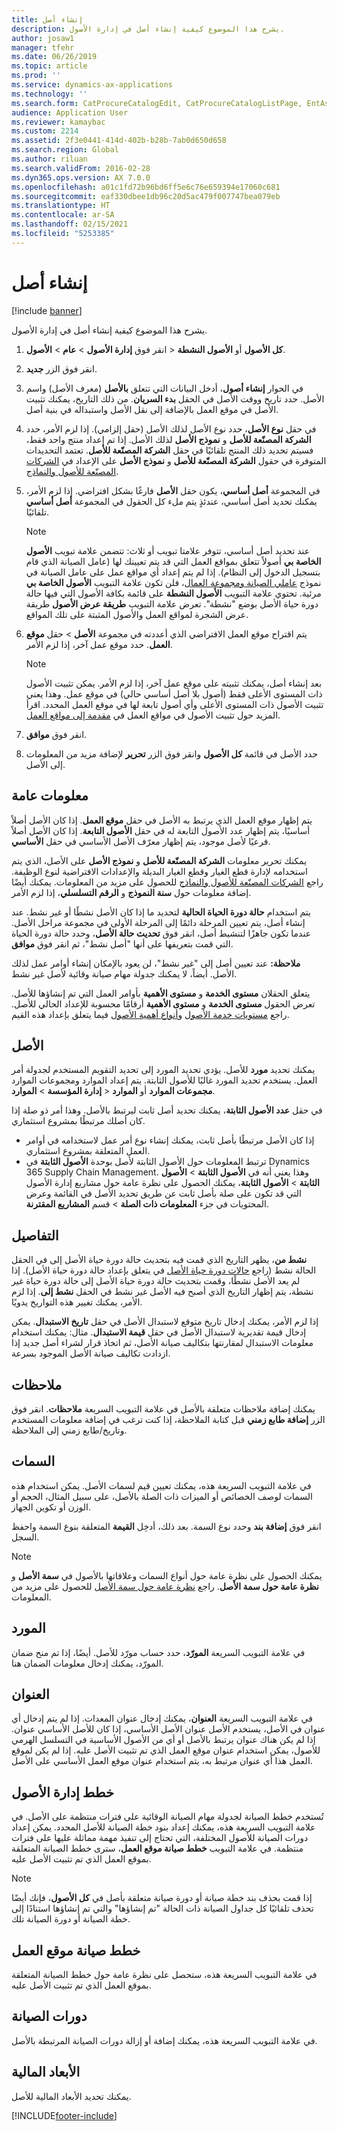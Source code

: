```yaml
---
title: إنشاء أصل
description: يشرح هذا الموضوع كيفية إنشاء أصل في إدارة الأصول.
author: josaw1
manager: tfehr
ms.date: 06/26/2019
ms.topic: article
ms.prod: ''
ms.service: dynamics-ax-applications
ms.technology: ''
ms.search.form: CatProcureCatalogEdit, CatProcureCatalogListPage, EntAssetObjectTableCopyStructure, EntAssetObjectTableCreate
audience: Application User
ms.reviewer: kamaybac
ms.custom: 2214
ms.assetid: 2f3e0441-414d-402b-b28b-7ab0d650d658
ms.search.region: Global
ms.author: riluan
ms.search.validFrom: 2016-02-28
ms.dyn365.ops.version: AX 7.0.0
ms.openlocfilehash: a01c1fd72b96bd6ff5e6c76e659394e17060c681
ms.sourcegitcommit: eaf330dbee1db96c20d5ac479f007747bea079eb
ms.translationtype: HT
ms.contentlocale: ar-SA
ms.lasthandoff: 02/15/2021
ms.locfileid: "5253385"
---
```

# <a name="create-an-asset"></a>إنشاء أصل

[!include [banner](../../includes/banner.md)]

 

يشرح هذا الموضوع كيفية إنشاء أصل في إدارة الأصول.

1. انقر فوق **إدارة الأصول** > **عام** > **الأصول‏‎** > **كل الأصول‬** أو **الأصول النشطة**.
2. انقر فوق الزر **جديد**.
3. في الحوار **إنشاء أصول**، أدخل البيانات التي تتعلق **بالأصل** (معرف الأصل) واسم الأصل. حدد تاريخ ووقت الأصل في الحقل **بدء السريان**. من ذلك التاريخ، يمكنك تثبيت الأصل في موقع العمل بالإضافة إلى نقل الأصل واستبداله في بنية أصل.
4. في حقل **نوع الأصل**، حدد نوع الأصل لذلك الأصل (حقل إلزامي). إذا لزم الأمر، حدد **الشركة المصنّعة للأصل** و **نموذج الأصل** لذلك الأصل. إذا تم إعداد منتج واحد فقط، فسيتم تحديد ذلك المنتج تلقائيًا في حقل **الشركة المصنّعة للأصل**. تعتمد التحديدات المتوفرة في حقول **الشركة المصنّعة للأصل** و **نموذج الأصل** على الإعداد في [الشركات المصنّعة للأصول والنماذج](../setup-for-objects/product-and-model.md).
5. في المجموعة **أصل أساسي**، يكون حقل **الأصل** فارغًا بشكل افتراضي. إذا لزم الأمر، يمكنك تحديد أصل أساسي، عندئذٍ يتم ملء كل الحقول في المجموعة **أصل أساسي** تلقائيًا.
    >[!NOTE]  
    >عند تحديد أصل أساسي، تتوفر علامتا تبويب أو ثلاث: تتضمن علامة تبويب **الأصول الخاصة بي** أصولاً تتعلق بمواقع العمل التي قد يتم تعيينك لها (عامل الصيانة الذي قام بتسجيل الدخول إلى النظام). إذا لم يتم إعداد أي مواقع عمل على عامل الصيانة في نموذج [عاملي الصيانة ومجموعة العمال](../setup-for-objects/workers-and-worker-groups.md)، فلن تكون علامة التبويب **الأصول الخاصة بي** مرئية. تحتوي علامة التبويب **الأصول النشطة** على قائمة بكافة الأصول التي فيها حالة دورة حياة الأصل بوضع "نشطة". تعرض علامة التبويب **طريقة عرض الأصول** طريقة عرض الشجرة لمواقع العمل والأصول المثبتة على تلك المواقع.

6. يتم اقتراح موقع العمل الافتراضي الذي أعددته في مجموعة **الأصل** > حقل **موقع العمل**. حدد موقع عمل آخر، إذا لزم الأمر.

    >[!NOTE]
    >بعد إنشاء أصل، يمكنك تثبيته على موقع عمل آخر، إذا لزم الأمر. يمكن تثبيت الأصول ذات المستوى الأعلى فقط (أصول بلا أصل أساسي حالي) في موقع عمل. وهذا يعني تثبيت الأصول ذات المستوى الأعلى وأي أصول تابعة لها في موقع العمل المحدد. اقرأ المزيد حول تثبيت الأصول في مواقع العمل في [مقدمة إلى مواقع العمل](../functional-locations/introduction-to-functional-locations.md).

7. انقر فوق **موافق**.
8. حدد الأصل في قائمة **كل الأصول** وانقر فوق الزر **تحرير** لإضافة مزيد من المعلومات إلى الأصل.

## <a name="general-information"></a>معلومات عامة

يتم إظهار موقع العمل الذي يرتبط به الأصل في حقل **موقع العمل**. إذا كان الأصل أصلاً أساسيًا، يتم إظهار عدد الأصول التابعة له في حقل **الأصول التابعة**. إذا كان الأصل أصلاً فرعيًا لأصل موجود، يتم إظهار معرّف الأصل الأساسي في حقل **الأساسي**.

يمكنك تحرير معلومات **الشركة المصنّعة للأصل** و **نموذج الأصل** على الأصل، الذي يتم استخدامه لإدارة قطع الغيار وقطع الغيار البديلة والإعدادات الافتراضية لنوع الوظيفة. راجع [الشركات المصنّعة للأصول والنماذج](../setup-for-objects/product-and-model.md) للحصول على مزيد من المعلومات. يمكنك أيضًا إضافة معلومات حول **سنة النموذج** و **الرقم التسلسلي**، إذا لزم الأمر.

يتم استخدام **حالة دورة الحياة الحالية** لتحديد ما إذا كان الأصل نشطًا أو غير نشط. عند إنشاء أصل، يتم تعيين المرحلة دائمًا إلى المرحلة الأولى في مجموعة مراحل الأصل. عندما تكون جاهزًا لتنشيط أصل، انقر فوق **تحديث حالة الأصل**، وحدد حالة دورة الحياة التي قمت بتعريفها على أنها "أصل نشط"، ثم انقر فوق **موافق**.

**ملاحظة:** عند تعيين أصل إلى "غير نشط"، لن يعود بالإمكان إنشاء أوامر عمل لذلك الأصل. أيضاً، لا يمكنك جدولة مهام صيانة وقائية لأصل غير نشط.

يتعلق الحقلان **مستوى الخدمة** و **مستوى الأهمية** بأوامر العمل التي تم إنشاؤها للأصل. تعرض الحقول **مستوى الخدمة** و **مستوى الأهمية** أرقامًا محسوبة للإعداد الحالي للأصل. راجع [مستويات خدمة الأصول](../setup-for-objects/object-priorities.md) و[أنواع أهمية الأصول](../setup-for-objects/object-criticalities.md) فيما يتعلق بإعداد هذه القيم.

## <a name="asset"></a>الأصل

يمكنك تحديد **مورد** للأصل. يؤدي تحديد المورد إلى تحديد التقويم المستخدم لجدولة أمر العمل. يستخدم تحديد المورد غالبًا للأصول الثابتة. يتم إعداد الموارد ومجموعات الموارد **إدارة المؤسسة** > **الموارد‏‎** > **مجموعات الموارد** أو **الموارد‏‎**.

في حقل **عدد الأصول الثابتة**، يمكنك تحديد أصل ثابت ليرتبط بالأصل. وهذا أمر ذو صلة إذا كان أصلك مرتبطًا بمشروع استثماري.

- إذا كان الأصل مرتبطًا بأصل ثابت، يمكنك إنشاء نوع أمر عمل لاستخدامه في أوامر العمل المتعلقة بمشروع استثماري. 
- ترتبط المعلومات حول الأصول الثابتة لأصل بوحدة **الأصول الثابتة** في Dynamics 365 Supply Chain Management. وهذا يعني أنه في **الأصول الثابتة** > **الأصول الثابتة** > **الأصول الثابتة**، يمكنك الحصول على نظرة عامة حول مشاريع إدارة الأصول التي قد تكون على صلة بأصل ثابت عن طريق تحديد الأصل في القائمة وعرض المحتويات في جزء **المعلومات ذات الصلة** > قسم **المشاريع المقترنة**.


## <a name="details"></a>التفاصيل

في الحقل‏‎ **نشط من**، يظهر التاريخ الذي قمت فيه بتحديث حالة دورة حياة الأصل إلى الحالة نشط (راجع [حالات دورة حياة الأصل](../setup-for-objects/object-stages.md) في يتعلق بإعداد حالة دورة حياة الأصل). إذا لم يعد الأصل نشطًا، وقمت بتحديث حالة دورة حياة الأصل إلى حالة دورة حياة غير نشطة، يتم إظهار التاريخ الذي أصبح فيه الأصل غير نشط في الحقل **نشط إلى**. إذا لزم الأمر، يمكنك تغيير هذه التواريخ يدويًا.

إذا لزم الأمر، يمكنك إدخال تاريخ متوقع لاستبدال الأصل في حقل **تاريخ الاستبدال**. يمكن إدخال قيمة تقديرية لاستبدال الأصل في حقل **قيمة الاستبدال**. مثال: يمكنك استخدام معلومات الاستبدال لمقارنتها بتكاليف صيانة الأصل، ثم اتخاذ قرار لشراء أصل جديد إذا ازدادت تكاليف صيانة الأصل الموجود بسرعة.

## <a name="notes"></a>ملاحظات

يمكنك إضافة ملاحظات متعلقة بالأصل في علامة التبويب السريعة **ملاحظات**. انقر فوق الزر **إضافة طابع زمني** قبل كتابة الملاحظة، إذا كنت ترغب في إضافة معلومات المستخدم وتاريخ/طابع زمني إلى الملاحظة.

## <a name="attributes"></a>السمات

في علامة التبويب السريعة هذه، يمكنك تعيين قيم لسمات الأصل. يمكن استخدام هذه السمات لوصف الخصائص أو الميزات ذات الصلة بالأصل، على سبيل المثال، الحجم أو الوزن أو تكوين الجهاز.

انقر فوق **إضافة بند** وحدد نوع السمة. بعد ذلك، أدخِل **القيمة** المتعلقة بنوع السمة واحفظ السجل.

>[!NOTE] 
>يمكنك الحصول على نظرة عامة حول أنواع السمات وعلاقاتها بالأصول في **سمة الأصل** و **نظرة عامة حول سمة الأصل**. راجع [نظرة عامة حول سمة الأصل](../objects/object-specification-overview.md) للحصول على مزيد من المعلومات.

## <a name="vendor"></a>المورد

في علامة التبويب السريعة **المورّد**، حدد حساب مورّد للأصل. أيضًا، إذا تم منح ضمان المورّد، يمكنك إدخال معلومات الضمان هنا.

## <a name="address"></a>العنوان

في علامة التبويب السريعة **العنوان**، يمكنك إدخال عنوان المعدات. إذا لم يتم إدخال أي عنوان في الأصل، يستخدم الأصل عنوان الأصل الأساسي، إذا كان للأصل الأساسي عنوان. إذا لم يكن هناك عنوان يرتبط بالأصل أو أي من الأصول الأساسية في التسلسل الهرمي للأصول، يمكن استخدام عنوان موقع العمل الذي تم تثبيت الأصل عليه. إذا لم يكن لموقع العمل هذا أي عنوان مرتبط به، يتم استخدام عنوان موقع العمل الأساسي على الأصل.

## <a name="asset-management-plans"></a>خطط إدارة الأصول

تُستخدم خطط الصيانة لجدولة مهام الصيانة الوقائية على فترات منتظمة على الأصل. في علامة التبويب السريعة هذه، يمكنك إعداد بنود خطة الصيانة للأصل المحدد. يمكن إعداد دورات الصيانة للأصول المختلفة، التي تحتاج إلى تنفيذ مهمة مماثلة عليها على فترات منتظمة. في علامة التبويب **خطط صيانة موقع العمل**، سترى خطط الصيانة المتعلقة بموقع العمل الذي تم تثبيت الأصل عليه.

>[!NOTE]
>إذا قمت بحذف بند خطة صيانة أو دورة صيانة متعلقة بأصل في **كل الأصول**، فإنك أيضًا تحذف تلقائيًا كل جداول الصيانة ذات الحالة "تم إنشاؤها" والتي تم إنشاؤها استنادًا إلى خطة الصيانة أو دورة الصيانة تلك.

## <a name="functional-location-maintenance-plans"></a>خطط صيانة موقع العمل

في علامة التبويب السريعة هذه، ستحصل على نظرة عامة حول خطط الصيانة المتعلقة بموقع العمل الذي تم تثبيت الأصل عليه.

## <a name="maintenance-rounds"></a>دورات الصيانة

في علامة التبويب السريعة هذه، يمكنك إضافة أو إزالة دورات الصيانة المرتبطة بالأصل.

## <a name="financial-dimensions"></a>الأبعاد المالية

يمكنك تحديد الأبعاد المالية للأصل.


[!INCLUDE[footer-include](../../../includes/footer-banner.md)]
